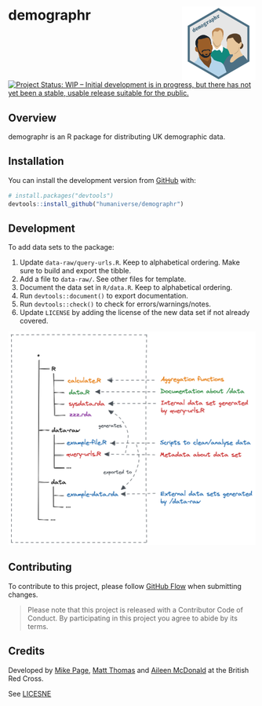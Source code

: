 <!-- README.md is generated from README.Rmd. Please edit that file -->

# demographr <img src='man/figures/logo.png' align="right" height="150" /></a>

<!-- badges: start -->

[![Project Status: WIP – Initial development is in progress, but there
has not yet been a stable, usable release suitable for the
public.](https://www.repostatus.org/badges/latest/wip.svg)](https://www.repostatus.org/#wip)
<!-- badges: end -->

## Overview

demographr is an R package for distributing UK demographic data.

## Installation

You can install the development version from
[GitHub](https://github.com/) with:

``` r
# install.packages("devtools")
devtools::install_github("humaniverse/demographr")
```

## Development

To add data sets to the package:

1. Update `data-raw/query-urls.R`. Keep to alphabetical ordering.
Make sure to build and export the tibble.
2. Add a file to `data-raw/`. See other files for template.
3. Document the data set in `R/data.R`. Keep to alphabetical ordering.
4. Run `devtools::document()` to export documentation.
5. Run `devtools::check()` to check for errors/warnings/notes.
6. Update `LICENSE` by adding the license of the new data set if not already
covered.

<img src='man/figures/file-structure.png' align="centre"/>

## Contributing

To contribute to this project, please follow [GitHub Flow](https://guides.github.com/introduction/flow/)
when submitting changes.

> Please note that this project is released with a Contributor Code of Conduct. By participating in this project you agree to abide by its terms.

## Credits
Developed by [Mike Page](https://github.com/MikeJohnPage),
[Matt Thomas](https://twitter.com/matthewgthomas) and
[Aileen McDonald](https://github.com/aileenmcd) at the British Red Cross.

See [LICESNE](/LICENSE)